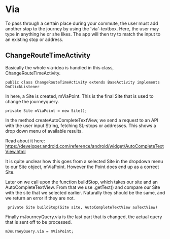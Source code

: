 # Via

To pass through a certain place during your commute, the user must add another stop to the journey by using the 'via'-textbox.
Here, the user may type in anything he or she likes. The app will then try to match the input to an existing stop or address.

## ChangeRouteTimeActivity

Basically the whole via-idea is handled in this class, ChangeRouteTimeActivity. 
```
public class ChangeRouteTimeActivity extends BaseActivity implements OnClickListener
```

In here, a Site is created, mViaPoint. This is the final Site that is used to change the journeyquery.
```    
private Site mViaPoint = new Site();
```

In the method createAutoCompleteTextView, we send a request to an API with the user input String, fetching SL-stops or addresses.
This shows a drop down menu of available results. 

Read about it here: https://developer.android.com/reference/android/widget/AutoCompleteTextView.html

It is quite unclear how this goes from a selected Site in the dropdown menu to our Site object, mViaPoint.
However the Point does end up as a correct Site. 

Later on we call upon the function buildStop, which takes our site and an AutoCompleteTextView. From that we use .getText() and compare our Site with the site that we selected earlier. Naturally they should be the same, and we return an error if they are not.

```
 private Site buildStop(Site site, AutoCompleteTextView auTextView)
```

Finally mJourneyQuery.via is the last part that is changed, the actual query that is sent off to be processed.

```
mJourneyQuery.via = mViaPoint;
```
